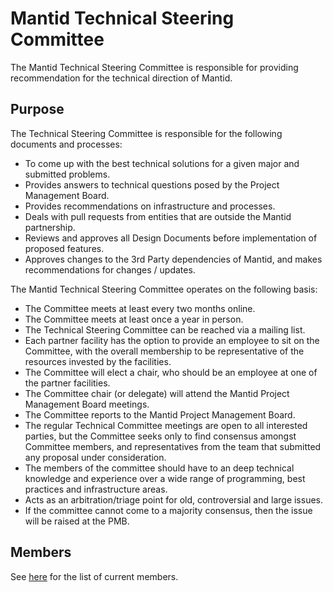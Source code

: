 Mantid Technical Steering Committee
===================================

The Mantid Technical Steering Committee is responsible for providing recommendation for the technical direction of Mantid.

Purpose
-------

The Technical Steering Committee is responsible for the following documents and processes:

 * To come up with the best technical solutions for a given major and submitted problems.
 * Provides answers to technical questions posed by the Project Management Board.
 * Provides recommendations on infrastructure and processes.
 * Deals with pull requests from entities that are outside the Mantid partnership.
 * Reviews and approves all Design Documents before implementation of proposed features.
 * Approves changes to the 3rd Party dependencies of Mantid, and makes recommendations  for changes / updates.

The Mantid Technical Steering Committee operates on the following basis:

 * The Committee meets at least every two months online.
 * The Committee meets at least once a year in person.
 * The Technical Steering Committee can be reached via a mailing list.
 * Each partner facility has the option to provide an employee to sit on the Committee, with the overall membership to be representative of the resources invested by the facilities.
 * The Committee will elect a chair, who should be an employee at one of the partner facilities.
 * The Committee chair (or delegate) will attend the Mantid Project Management Board meetings.
 * The Committee reports to the Mantid Project Management Board.
 * The regular Technical Committee meetings are open to all interested parties, but the Committee seeks only to find consensus amongst Committee members, and representatives from the team that submitted any proposal under consideration.
 * The members of the committee should have to an deep technical knowledge and experience over a wide range of programming, best practices and infrastructure areas.
 * Acts as an arbitration/triage point for old, controversial and large issues.
 * If the committee cannot come to a majority consensus, then the issue will be raised at the PMB.

Members
-------

See [here](TSC-members.md) for the list of current members.
